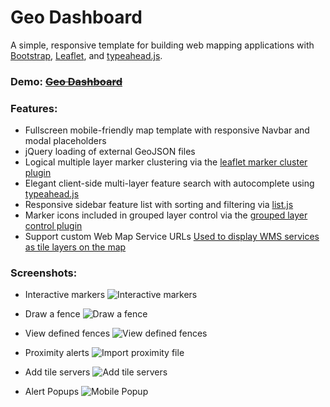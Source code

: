Geo Dashboard
========

A simple, responsive template for building web mapping applications with [Bootstrap](http://getbootstrap.com/), [Leaflet](http://leafletjs.com/), and [typeahead.js](http://twitter.github.io/typeahead.js/).

### Demo: ~~[Geo Dashboard](http://geo.knnect.com:9763/geo_dashboard/new/)~~

### Features:
* Fullscreen mobile-friendly map template with responsive Navbar and modal placeholders
* jQuery loading of external GeoJSON files
* Logical multiple layer marker clustering via the [leaflet marker cluster plugin](https://github.com/Leaflet/Leaflet.markercluster)
* Elegant client-side multi-layer feature search with autocomplete using [typeahead.js](http://twitter.github.io/typeahead.js/)
* Responsive sidebar feature list with sorting and filtering via [list.js](http://listjs.com/)
* Marker icons included in grouped layer control via the [grouped layer control plugin](https://github.com/ismyrnow/Leaflet.groupedlayercontrol)
* Support custom Web Map Service URLs [Used to display WMS services as tile layers on the map](http://leafletjs.com/reference.html#tilelayer-wms)

### Screenshots:

* Interactive markers
![Interactive markers](https://wso2.com/files/Image%203_3.png)

* Draw a fence
![Draw a fence](https://wso2.com/files/Image%206_6.png)

* View defined fences
![View defined fences](https://wso2.com/files/Image%205_5.png)

* Proximity alerts
![Import proximity file](https://wso2.com/files/Geo%20dashboard_4.png)

* Add tile servers
![Add tile servers](https://wso2.com/files/Geo%20dashboard_7.png)

* Alert Popups
![Mobile Popup](https://wso2.com/files/Image%208_8.png)

